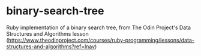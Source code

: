 # binary-search-tree
Ruby implementation of a binary search tree, from The Odin Project's Data Structures and Algorithms lesson (https://www.theodinproject.com/courses/ruby-programming/lessons/data-structures-and-algorithms?ref=lnav)

